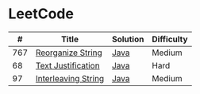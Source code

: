 # LeetCode

| #   | Title | Solution                                             | Difficulty |
|-----| ----- |------------------------------------------------------|------------|
| 767 |[Reorganize String](https://leetcode.com/problems/reorganize-string/) | [Java](src/main/java/ReorganizeString/Solution.java) | Medium     |
| 68  |[Text Justification](https://leetcode.com/problems/text-justification/description/) | [Java](src/main/java/TextJustification/Solution.java) | Hard       |
| 97  |[Interleaving String](https://leetcode.com/problems/interleaving-string/) | [Java](src/main/java/InterleavingString/Solution.java) | Medium       |

